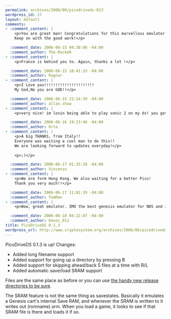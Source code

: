 ```yaml
--- 
permalink: archives/2006/06/picodriveds-013
wordpress_id: 27
layout: default
comments: 
- :comment_content: |
    <p>You are great man! Congratulations for this marvellous emulator! A lot of people from Spain (including me) would like to give you thanks for it.
    Keep on with the good work!</p>

  :comment_date: 2006-06-15 04:38:06 -04:00
  :comment_author: The-RockeR
- :comment_content: |
    <p>France is behind you to. Again, thanks a lot !</p>

  :comment_date: 2006-06-15 10:41:33 -04:00
  :comment_author: Ragnar
- :comment_content: |
    <p>I Love you!!!!!!!!!!!!!!!!!!!!!!
    My God,No you are GOD!!</p>

  :comment_date: 2006-06-15 22:24:39 -04:00
  :comment_author: allan.shaw
- :comment_content: |
    <p>very nice! im lovin being able to play sonic 2 on my ds! you got california rootin for you. i cant wait for the next update! keep up the great work! your awasome!</p>

  :comment_date: 2006-06-16 19:23:46 -04:00
  :comment_author: Orta
- :comment_content: |
    <p>A big THANKS, from Italy!!
    Everyone was waiting a cool man to do this!!
    We are looking forward to updates everyday!</p>
    
    <p>;)</p>

  :comment_date: 2006-06-17 01:35:28 -04:00
  :comment_author: Vincenzo
- :comment_content: |
    <p>We are form Hong Kong. We also waiting for a better Pico!
    Thank you very much!!</p>

  :comment_date: 2006-06-17 11:01:19 -04:00
  :comment_author: TomMan
- :comment_content: |
    <p>Wow, great emulator. IMO the best genesis emulator for NDS and it keeps getting better. Keep up the good work. Thanks for the hard work.</p>

  :comment_date: 2006-06-18 04:22:07 -04:00
  :comment_author: Havoc_012
title: PicoDriveDS 0.1.3
wordpress_url: http://www.cryptosystem.org/archives/2006/06/picodriveds-013/
---
```

PicoDriveDS 0.1.3 is up! Changes:

*   Added long filename support
*   Added support for going up a directory by pressing B
*   Added support for skipping ahead/back 5 files at a time with R/L
*   Added automatic save/load SRAM support

Files are the same place as before or you can use [the handy new release directories to be sure](http://cryptosystem.org/projects/nds/picodriveds-0.1.3).

The SRAM feature is not the same thing as savestates. Basically it emulates a Genesis cart's internal Save RAM, and whenever the SRAM is written to it writes out (romname).srm. When you load a game, it looks to see if that SRAM file is there and loads it if so.
